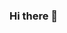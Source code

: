 ### Hi there 👋

<!--
**Yooo-Its-King/Yooo-Its-King** is a ✨ _special_ ✨ repository because its `README.md` (this file) appears on your GitHub profile.

Here are some ideas to get you started:

- 🔭 I’m currently working on ...
- 🌱 I’m currently l1earning ...
- 👯 I’m looking to 'collaborate on ...
- 🤔 I’m looking for help with ...
- 💬 Tell me more about. yourself...
- 📫 How to reach me: ...
- 😄 Pronouns: ...
-  ....
-->
